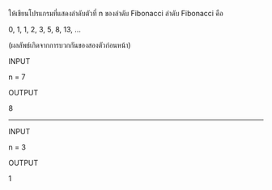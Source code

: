 ให้เขียนโปรแกรมที่แสดงลำดับตัวที่ n ของลำดับ Fibonacci
ลำดับ Fibonacci คือ

0, 1, 1, 2, 3, 5, 8, 13, …

(ผลลัพธ์เกิดจากการบวกกันของสองตัวก่อนหน้า)

INPUT

n = 7

OUTPUT

8

-------------------

INPUT

n = 3

OUTPUT

1
